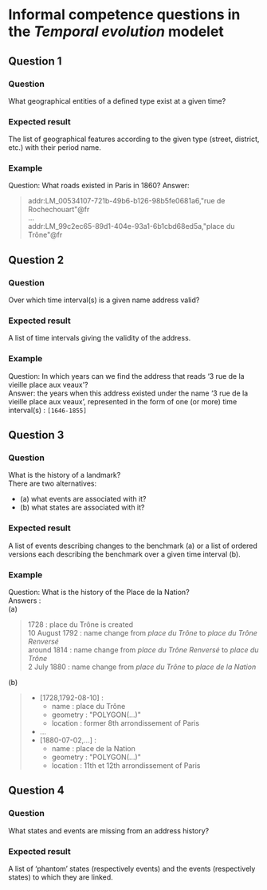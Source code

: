 # Informal competence questions in the *Temporal evolution* modelet

## Question 1

### Question
What geographical entities of a defined type exist at a given time?

### Expected result
The list of geographical features according to the given type (street, district, etc.) with their period name.

### Example
Question: What roads existed in Paris in 1860?
Answer:<br>
> addr:LM_00534107-721b-49b6-b126-98b5fe0681a6,"rue de Rochechouart"@fr<br>
> ...<br>
> addr:LM_99c2ec65-89d1-404e-93a1-6b1cbd68ed5a,"place du Trône"@fr<br>

## Question 2

### Question
Over which time interval(s) is a given name address valid?

### Expected result
A list of time intervals giving the validity of the address.

### Example
Question: In which years can we find the address that reads ‘3 rue de la vieille place aux veaux’?<br>
Answer: the years when this address existed under the name ‘3 rue de la vieille place aux veaux’, represented in the form of one (or more) time interval(s) : `[1646-1855]`

## Question 3

### Question
What is the history of a landmark?<br>
There are two alternatives:
* (a) what events are associated with it?
* (b) what states are associated with it?

### Expected result
A list of events describing changes to the benchmark (a) or a list of ordered versions each describing the benchmark over a given time interval (b).

### Example
Question: What is the history of the Place de la Nation?<br>
Answers :<br>
(a)
> 1728 : place du Trône is created<br>
> 10 August 1792 : name change from *place du Trône* to *place du Trône Renversé*<br>
> around 1814 : name change from *place du Trône Renversé* to *place du Trône*<br>
> 2 July 1880 : name change from *place du Trône* to *place de la Nation*<br>

(b)
> * [1728,1792-08-10] : <br>
>   * name : place du Trône<br>
>   * geometry : "POLYGON(...)"<br>
>   * location : former 8th arrondissement of Paris<br>
> * ...<br>
> * [1880-07-02,...] :<br>
>   * name : place de la Nation<br>
>   * geometry : "POLYGON(...)"<br>
>   * location : 11th et 12th arrondissement of Paris

## Question 4

### Question
What states and events are missing from an address history?

### Expected result
A list of ‘phantom’ states (respectively events) and the events (respectively states) to which they are linked.
